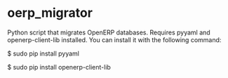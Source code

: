 oerp_migrator
=============

Python script that migrates OpenERP databases. Requires pyyaml and openerp-client-lib installed. You can install it with the following command:

$ sudo pip install pyyaml

$ sudo pip install openerp-client-lib


